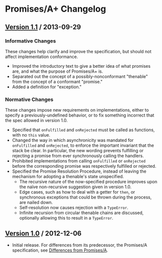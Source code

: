 # Promises/A+ Changelog

## [Version 1.1][] / 2013-09-29

### Informative Changes

These changes help clarify and improve the specification, but should not affect implementation conformance.

- Improved the introductory text to give a better idea of what promises are, and what the purpose of Promises/A+ is.
- Separated out the concept of a possibly-nonconformant "thenable" from the concept of a conformant "promise."
- Added a definition for "exception."

### Normative Changes

These changes impose new requirements on implementations, either to specify a previously-undefined behavior, or to fix something incorrect that the spec allowed in version 1.0.

- Specified that `onFulfilled` and `onRejected` must be called as functions, with no `this` value.
- Changed the way in which asynchronicity was mandated for `onFulfilled` and `onRejected`, to enforce the important invariant that the stack be clear. In particular, the new wording prevents fulfilling or rejecting a promise from ever synchronously calling the handlers.
- Prohibited implementations from calling `onFulfilled` or `onRejected` before the corresponding promise was respectively fulfilled or rejected.
- Specified the Promise Resolution Procedure, instead of leaving the mechanism for adopting a thenable's state unspecified.
  - The recursive nature of the now-specified procedure improves upon the naïve non-recursive suggestion given in version 1.0.
  - Edge cases, such as how to deal with a getter for `then`, or synchronous exceptions that could be thrown during the process, are nailed down.
  - Self-resolution now causes rejection with a `TypeError`.
  - Infinite recursion from circular thenable chains are discussed, optionally allowing this to result in a `TypeError`.

## [Version 1.0][] / 2012-12-06

- Initial release. For differences from its predecessor, the Promises/A specification, see [Differences from Promises/A](differences-from-promises-a.md).


[Version 1.0]: https://github.com/promises-aplus/promises-spec/tree/1.0.0
[Version 1.1]: https://github.com/promises-aplus/promises-spec/tree/1.1.0

